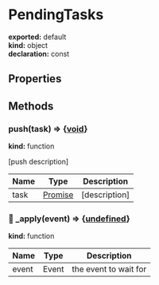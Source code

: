 # PendingTasks      
  
**exported:** default      
**kind:** object      
**declaration:** const      
  
  
## Properties      
  
  
## Methods      
  
### push(task) => {[void](https://developer.mozilla.org/en-US/docs/Web/JavaScript/Reference/Global_Objects/undefined)}        
  
**kind:** function        
  
[push description]        
  
| Name | Type | Description |          
|------|------|-------------|          
| task | [Promise](https://developer.mozilla.org/en-US/docs/Web/JavaScript/Reference/Global_Objects/Promise) | [description] |        
  
  
  
### 🚫 _apply(event) => {[undefined](https://developer.mozilla.org/en-US/docs/Web/JavaScript/Reference/Global_Objects/undefined)}        
  
**kind:** function        
  
  
  
| Name | Type | Description |          
|------|------|-------------|          
| event | Event | the event to wait for |        
  
  
  
